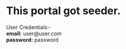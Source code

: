 <html>
    <h1>This portal got seeder.</h1> 
    User Credentials:-
    <br>
    <b>email:</b> user@user.com
    <br>
    <b>password:</b> password
</html>
